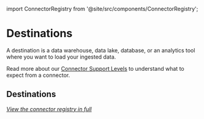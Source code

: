 import ConnectorRegistry from '@site/src/components/ConnectorRegistry';

# Destinations

A destination is a data warehouse, data lake, database, or an analytics tool where you want to load your ingested data.

Read more about our [Connector Support Levels](/integrations/connector-support-levels) to understand what to expect from a connector.

## Destinations

<ConnectorRegistry type="destination"/>

_[View the connector registry in full](/integrations)_
